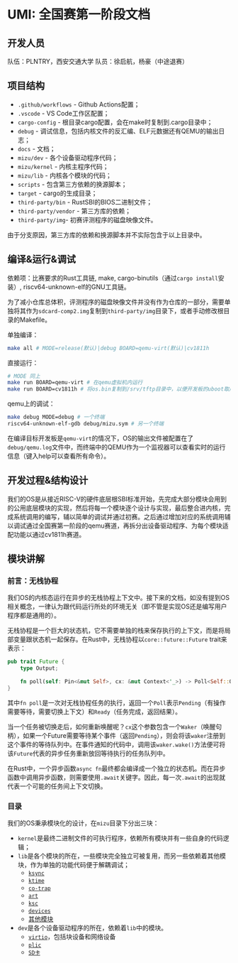 # UMI: 全国赛第一阶段文档

## 开发人员

队伍：PLNTRY，西安交通大学
队员：徐启航，杨豪（中途退赛）

## 项目结构

- `.github/workflows` - Github Actions配置；
- `.vscode` - VS Code工作区配置；
- `cargo-config` - 根目录cargo配置，会在make时复制到.cargo目录中；
- `debug` - 调试信息，包括内核文件的反汇编、ELF元数据还有QEMU的输出日志；
- `docs` - 文档；
- `mizu/dev` - 各个设备驱动程序代码；
- `mizu/kernel` - 内核主程序代码；
- `mizu/lib` - 内核各个模块的代码；
- `scripts` - 包含第三方依赖的换源脚本；
- `target` - cargo的生成目录；
- `third-party/bin` - RustSBI的BIOS二进制文件；
- `third-party/vendor` - 第三方库的依赖；
- `third-party/img`- 初赛评测程序的磁盘映像文件。

由于分支原因，第三方库的依赖和换源脚本并不实际包含于以上目录中。

## 编译&运行&调试

依赖项：比赛要求的Rust工具链, make, cargo-binutils（通过`cargo install`安装）, riscv64-unknown-elf的GNU工具链。

为了减小仓库总体积，评测程序的磁盘映像文件并没有作为仓库的一部分，需要单独将其作为`sdcard-comp2.img`复制到`third-party/img`目录下，或者手动修改根目录的Makefile。

单独编译：
```bash
make all # MODE=release(默认)|debug BOARD=qemu-virt(默认)|cv1811h
```

直接运行：
```bash
# MODE 同上
make run BOARD=qemu-virt # 在qemu虚拟机内运行
make run BOARD=cv1811h # 将os.bin复制到/srv/tftp目录中，以便开发板的uboot取用
```

qemu上的调试：
```bash
make debug MODE=debug # 一个终端
riscv64-unknown-elf-gdb debug/mizu.sym # 另一个终端
```

在编译目标开发板是`qemu-virt`的情况下，OS的输出文件被配置在了`debug/qemu.log`文件中，而终端中的QEMU作为一个监视器可以查看实时的运行信息（键入help可以查看所有命令）。

## 开发过程&结构设计

我们的OS是从接近RISC-V的硬件底层根SBI标准开始，先完成大部分模块会用到的公用底层模块的实现，然后将每一个模块逐个设计与实现，最后整合进内核，完成系统调用的编写，辅以简单的调试并通过初赛。之后通过增加对应的系统调用辅以调试通过全国赛第一阶段的qemu赛道，再拆分出设备驱动程序、为每个模块适配功能以通过cv1811h赛道。

## 模块讲解

### 前言：无栈协程

我们OS的内核态运行在异步的无栈协程上下文中。接下来的文档，如没有提到OS相关概念，一律认为跟代码运行所处的环境无关（即不管是实现OS还是编写用户程序都是通用的）。

无栈协程是一个巨大的状态机，它不需要单独的栈来保存执行的上下文，而是将局部变量跟状态机一起保存。在Rust中，无栈协程以`core::future::Future` trait来表示：

```rust
pub trait Future {
    type Output;
    
    fn poll(self: Pin<&mut Self>, cx: &mut Context<'_>) -> Poll<Self::Output>;
}
```

其中`fn poll`是一次对无栈协程任务的执行，返回一个`Poll`表示`Pending`（有操作需要等待，需要切换上下文）和`Ready`（任务完成，返回结果）。

当一个任务被切换走后，如何重新唤醒呢？`cx`这个参数包含一个`Waker`（唤醒句柄），如果一个Future需要等待某个事件（返回`Pending`），则会将该`waker`注册到这个事件的等待队列中。在事件通知的代码中，调用该`waker.wake()`方法便可将该`Future`代表的异步任务重新放回等待执行的任务队列中。

在Rust中，一个异步函数`async fn`最终都会编译成一个独立的状态机。而在异步函数中调用异步函数，则需要使用`.await`关键字。因此，每一次`.await`的出现就代表一个可能的任务间上下文切换。

### 目录

我们的OS秉承模块化的设计，在`mizu`目录下分出三块：

- `kernel`是最终二进制文件的可执行程序，依赖所有模块并有一些自身的代码逻辑；
- `lib`是各个模块的所在，一些模块完全独立可被复用，而另一些依赖着其他模块，作为单独的功能代码便于解耦调试；
  - [`ksync`](lib/ksync.md)
  - [`ktime`](lib/ktime.md)
  - [`co-trap`](lib/co-trap.md)
  - [`art`](lib/art.md)
  - [`ksc`](lib/ksc.md)
  - [`devices`](lib/devices.md)
  - [其他模块](lib/misc.md)
- `dev`是各个设备驱动程序的所在，依赖着`lib`中的模块。
  - [`virtio`](dev/virtio.md)，包括块设备和网络设备
  - [`plic`](dev/plic.md)
  - [`SD卡`](dev/sdmmc.md)